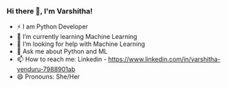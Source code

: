 ### Hi there 👋, I'm Varshitha! 


- ⚡ I am Python Developer
- 🌱 I’m currently learning Machine Learning
- 🤔 I’m looking for help with Machine Learning
- 💬 Ask me about Python and ML
- 📫 How to reach me: Linkedin - https://www.linkedin.com/in/varshitha-yenduru-7988901ab
- 😄 Pronouns: She/Her


